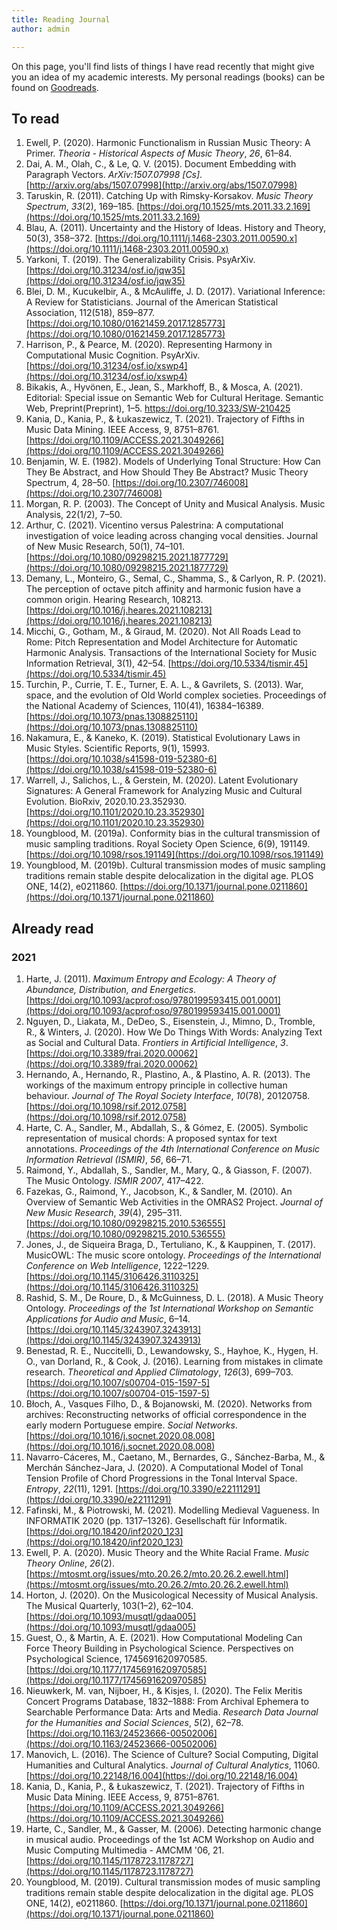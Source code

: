```yaml
---
title: Reading Journal
author: admin

---
```


On this page, you'll find lists of things I have read recently that might give you an idea of my academic interests. My personal readings (books) can be found on [Goodreads](https://www.goodreads.com/user/show/108178229-fabian-moss).

## To read

1. Ewell, P. (2020). Harmonic Functionalism in Russian Music Theory: A Primer. _Theoria - Historical Aspects of Music Theory_, _26_, 61–84.
2. Dai, A. M., Olah, C., & Le, Q. V. (2015). Document Embedding with Paragraph Vectors. _ArXiv:1507.07998 \[Cs\]_. [http://arxiv.org/abs/1507.07998](http://arxiv.org/abs/1507.07998)
3. Taruskin, R. (2011). Catching Up with Rimsky-Korsakov. _Music Theory Spectrum_, _33_(2), 169–185. [https://doi.org/10.1525/mts.2011.33.2.169](https://doi.org/10.1525/mts.2011.33.2.169)
4. Blau, A. (2011). Uncertainty and the History of Ideas. History and Theory, 50(3), 358–372. [https://doi.org/10.1111/j.1468-2303.2011.00590.x](https://doi.org/10.1111/j.1468-2303.2011.00590.x)
5. Yarkoni, T. (2019). The Generalizability Crisis. PsyArXiv. [https://doi.org/10.31234/osf.io/jqw35](https://doi.org/10.31234/osf.io/jqw35)
6. Blei, D. M., Kucukelbir, A., & McAuliffe, J. D. (2017). Variational Inference: A Review for Statisticians. Journal of the American Statistical Association, 112(518), 859–877. [https://doi.org/10.1080/01621459.2017.1285773](https://doi.org/10.1080/01621459.2017.1285773)
7. Harrison, P., & Pearce, M. (2020). Representing Harmony in Computational Music Cognition. PsyArXiv. [https://doi.org/10.31234/osf.io/xswp4](https://doi.org/10.31234/osf.io/xswp4)
8. Bikakis, A., Hyvönen, E., Jean, S., Markhoff, B., & Mosca, A. (2021). Editorial: Special issue on Semantic Web for Cultural Heritage. Semantic Web, Preprint(Preprint), 1–5. https://doi.org/10.3233/SW-210425
9. Kania, D., Kania, P., & Łukaszewicz, T. (2021). Trajectory of Fifths in Music Data Mining. IEEE Access, 9, 8751–8761. [https://doi.org/10.1109/ACCESS.2021.3049266](https://doi.org/10.1109/ACCESS.2021.3049266)
10. Benjamin, W. E. (1982). Models of Underlying Tonal Structure: How Can They Be Abstract, and How Should They Be Abstract? Music Theory Spectrum, 4, 28–50. [https://doi.org/10.2307/746008](https://doi.org/10.2307/746008)
12. Morgan, R. P. (2003). The Concept of Unity and Musical Analysis. Music Analysis, 22(1/2), 7–50.
13. Arthur, C. (2021). Vicentino versus Palestrina: A computational investigation of voice leading across changing vocal densities. Journal of New Music Research, 50(1), 74–101. [https://doi.org/10.1080/09298215.2021.1877729](https://doi.org/10.1080/09298215.2021.1877729)
14. Demany, L., Monteiro, G., Semal, C., Shamma, S., & Carlyon, R. P. (2021). The perception of octave pitch affinity and harmonic fusion have a common origin. Hearing Research, 108213. [https://doi.org/10.1016/j.heares.2021.108213](https://doi.org/10.1016/j.heares.2021.108213)
15. Micchi, G., Gotham, M., & Giraud, M. (2020). Not All Roads Lead to Rome: Pitch Representation and Model Architecture for Automatic Harmonic Analysis. Transactions of the International Society for Music Information Retrieval, 3(1), 42–54. [https://doi.org/10.5334/tismir.45](https://doi.org/10.5334/tismir.45)
16. Turchin, P., Currie, T. E., Turner, E. A. L., & Gavrilets, S. (2013). War, space, and the evolution of Old World complex societies. Proceedings of the National Academy of Sciences, 110(41), 16384–16389. [https://doi.org/10.1073/pnas.1308825110](https://doi.org/10.1073/pnas.1308825110)
17. Nakamura, E., & Kaneko, K. (2019). Statistical Evolutionary Laws in Music Styles. Scientific Reports, 9(1), 15993. [https://doi.org/10.1038/s41598-019-52380-6](https://doi.org/10.1038/s41598-019-52380-6)
18. Warrell, J., Salichos, L., & Gerstein, M. (2020). Latent Evolutionary Signatures: A General Framework for Analyzing Music and Cultural Evolution. BioRxiv, 2020.10.23.352930. [https://doi.org/10.1101/2020.10.23.352930](https://doi.org/10.1101/2020.10.23.352930)
19. Youngblood, M. (2019a). Conformity bias in the cultural transmission of music sampling traditions. Royal Society Open Science, 6(9), 191149. [https://doi.org/10.1098/rsos.191149](https://doi.org/10.1098/rsos.191149)
20. Youngblood, M. (2019b). Cultural transmission modes of music sampling traditions remain stable despite delocalization in the digital age. PLOS ONE, 14(2), e0211860. [https://doi.org/10.1371/journal.pone.0211860](https://doi.org/10.1371/journal.pone.0211860)



## Already read

### 2021

1. Harte, J. (2011). _Maximum Entropy and Ecology: A Theory of Abundance, Distribution, and Energetics_. [https://doi.org/10.1093/acprof:oso/9780199593415.001.0001](https://doi.org/10.1093/acprof:oso/9780199593415.001.0001) 
2. Nguyen, D., Liakata, M., DeDeo, S., Eisenstein, J., Mimno, D., Tromble, R., & Winters, J. (2020). How We Do Things With Words: Analyzing Text as Social and Cultural Data. _Frontiers in Artificial Intelligence_, _3_. [https://doi.org/10.3389/frai.2020.00062](https://doi.org/10.3389/frai.2020.00062)
3. Hernando, A., Hernando, R., Plastino, A., & Plastino, A. R. (2013). The workings of the maximum entropy principle in collective human behaviour. _Journal of The Royal Society Interface_, _10_(78), 20120758. [https://doi.org/10.1098/rsif.2012.0758](https://doi.org/10.1098/rsif.2012.0758)
4. Harte, C. A., Sandler, M., Abdallah, S., & Gómez, E. (2005). Symbolic representation of musical chords: A proposed syntax for text annotations. _Proceedings of the 4th International Conference on Music Information Retrieval (ISMIR)_, _56_, 66–71.
5. Raimond, Y., Abdallah, S., Sandler, M., Mary, Q., & Giasson, F. (2007). The Music Ontology. _ISMIR 2007_, 417–422.
6. Fazekas, G., Raimond, Y., Jacobson, K., & Sandler, M. (2010). An Overview of Semantic Web Activities in the OMRAS2 Project. _Journal of New Music Research_, _39_(4), 295–311. [https://doi.org/10.1080/09298215.2010.536555](https://doi.org/10.1080/09298215.2010.536555)
7. Jones, J., de Siqueira Braga, D., Tertuliano, K., & Kauppinen, T. (2017). MusicOWL: The music score ontology. _Proceedings of the International Conference on Web Intelligence_, 1222–1229. [https://doi.org/10.1145/3106426.3110325](https://doi.org/10.1145/3106426.3110325) 
8. Rashid, S. M., De Roure, D., & McGuinness, D. L. (2018). A Music Theory Ontology. _Proceedings of the 1st International Workshop on Semantic Applications for Audio and Music_, 6–14. [https://doi.org/10.1145/3243907.3243913](https://doi.org/10.1145/3243907.3243913)
9. Benestad, R. E., Nuccitelli, D., Lewandowsky, S., Hayhoe, K., Hygen, H. O., van Dorland, R., & Cook, J. (2016). Learning from mistakes in climate research. _Theoretical and Applied Climatology_, _126_(3), 699–703. [https://doi.org/10.1007/s00704-015-1597-5](https://doi.org/10.1007/s00704-015-1597-5)
10. Błoch, A., Vasques Filho, D., & Bojanowski, M. (2020). Networks from archives: Reconstructing networks of official correspondence in the early modern Portuguese empire. _Social Networks_. [https://doi.org/10.1016/j.socnet.2020.08.008](https://doi.org/10.1016/j.socnet.2020.08.008)
11. Navarro-Cáceres, M., Caetano, M., Bernardes, G., Sánchez-Barba, M., & Merchán Sánchez-Jara, J. (2020). A Computational Model of Tonal Tension Profile of Chord Progressions in the Tonal Interval Space. _Entropy_, _22_(11), 1291. [https://doi.org/10.3390/e22111291](https://doi.org/10.3390/e22111291)
12. Fafinski, M., & Piotrowski, M. (2021). Modelling Medieval Vagueness. In INFORMATIK 2020 (pp. 1317–1326). Gesellschaft für Informatik. [https://doi.org/10.18420/inf2020_123](https://doi.org/10.18420/inf2020_123)
13. Ewell, P. A. (2020). Music Theory and the White Racial Frame. _Music Theory Online_, _26_(2). [https://mtosmt.org/issues/mto.20.26.2/mto.20.26.2.ewell.html](https://mtosmt.org/issues/mto.20.26.2/mto.20.26.2.ewell.html) 
14. Horton, J. (2020). On the Musicological Necessity of Musical Analysis. The Musical Quarterly, 103(1–2), 62–104. [https://doi.org/10.1093/musqtl/gdaa005](https://doi.org/10.1093/musqtl/gdaa005)
15. Guest, O., & Martin, A. E. (2021). How Computational Modeling Can Force Theory Building in Psychological Science. Perspectives on Psychological Science, 1745691620970585. [https://doi.org/10.1177/1745691620970585](https://doi.org/10.1177/1745691620970585)
16. Nieuwkerk, M. van, Nijboer, H., & Kisjes, I. (2020). The Felix Meritis Concert Programs Database, 1832–1888: From Archival Ephemera to Searchable Performance Data: Arts and Media. _Research Data Journal for the Humanities and Social Sciences_, _5_(2), 62–78. [https://doi.org/10.1163/24523666-00502006](https://doi.org/10.1163/24523666-00502006)
17. Manovich, L. (2016). The Science of Culture? Social Computing, Digital Humanities and Cultural Analytics. _Journal of Cultural Analytics_, 11060\. [https://doi.org/10.22148/16.004](https://doi.org/10.22148/16.004)
18. Kania, D., Kania, P., & Łukaszewicz, T. (2021). Trajectory of Fifths in Music Data Mining. IEEE Access, 9, 8751–8761. [https://doi.org/10.1109/ACCESS.2021.3049266](https://doi.org/10.1109/ACCESS.2021.3049266)
19. Harte, C., Sandler, M., & Gasser, M. (2006). Detecting harmonic change in musical audio. Proceedings of the 1st ACM Workshop on Audio and Music Computing Multimedia  - AMCMM '06, 21. [https://doi.org/10.1145/1178723.1178727](https://doi.org/10.1145/1178723.1178727)
20. Youngblood, M. (2019). Cultural transmission modes of music sampling traditions remain stable despite delocalization in the digital age. PLOS ONE, 14(2), e0211860. [https://doi.org/10.1371/journal.pone.0211860](https://doi.org/10.1371/journal.pone.0211860)